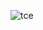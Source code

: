 ![tce](https://github.com/venkatesh-babu0908/campus-navigation-system/assets/156984512/92fc1d0d-4679-4c6f-865c-de05d77d9f8f)
